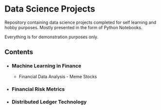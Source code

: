 # Data Science Projects
Repository containing data science projects completed for self learning and hobby purposes. Mostly presented in the form of Python Notebooks.

Everything is for demonstration purposes only.

## Contents

- ### Machine Learning in Finance
  - Financial Data Analysis - Meme Stocks
- ### Financial Risk Metrics

- ### Distributed Ledger Technology



